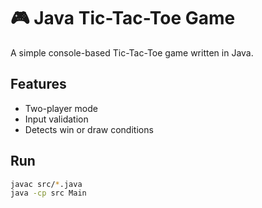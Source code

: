 # 🎮 Java Tic-Tac-Toe Game
A simple console-based Tic-Tac-Toe game written in Java.

## Features
- Two-player mode
- Input validation
- Detects win or draw conditions

## Run
```bash
javac src/*.java
java -cp src Main
